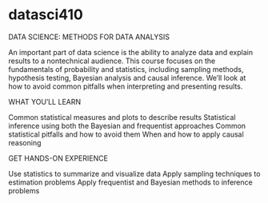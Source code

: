 # datasci410
DATA SCIENCE: METHODS FOR DATA ANALYSIS

An important part of data science is the ability to analyze data and explain results to a nontechnical audience. This course focuses on the fundamentals of probability and statistics, including sampling methods, hypothesis testing, Bayesian analysis and causal inference. We’ll look at how to avoid common pitfalls when interpreting and presenting results.

WHAT YOU’LL LEARN

Common statistical measures and plots to describe results
Statistical inference using both the Bayesian and frequentist approaches
Common statistical pitfalls and how to avoid them
When and how to apply causal reasoning

GET HANDS-ON EXPERIENCE

Use statistics to summarize and visualize data
Apply sampling techniques to estimation problems
Apply frequentist and Bayesian methods to inference problems
